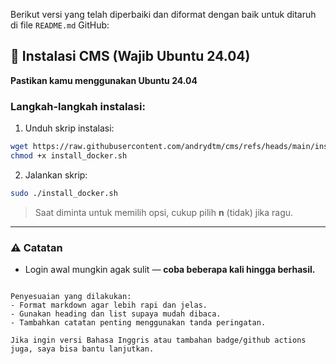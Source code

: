 Berikut versi yang telah diperbaiki dan diformat dengan baik untuk ditaruh di file `README.md` GitHub:

## 🚀 Instalasi CMS (Wajib Ubuntu 24.04)

**Pastikan kamu menggunakan Ubuntu 24.04**

### Langkah-langkah instalasi:

1. Unduh skrip instalasi:

```bash
wget https://raw.githubusercontent.com/andrydtm/cms/refs/heads/main/install_docker.sh
chmod +x install_docker.sh
```

2. Jalankan skrip:

```bash
sudo ./install_docker.sh
```

> Saat diminta untuk memilih opsi, cukup pilih **n** (tidak) jika ragu.

---

### ⚠️ Catatan

- Login awal mungkin agak sulit — **coba beberapa kali hingga berhasil.**
```

Penyesuaian yang dilakukan:
- Format markdown agar lebih rapi dan jelas.
- Gunakan heading dan list supaya mudah dibaca.
- Tambahkan catatan penting menggunakan tanda peringatan.

Jika ingin versi Bahasa Inggris atau tambahan badge/github actions juga, saya bisa bantu lanjutkan.
